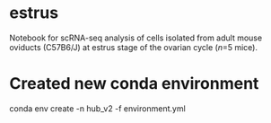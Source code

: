 # estrus
Notebook for scRNA-seq analysis of cells isolated from adult mouse oviducts (C57B6/J) at estrus stage of the ovarian cycle (*n*=5 mice).

# Created new conda environment
conda env create -n hub_v2 -f environment.yml
